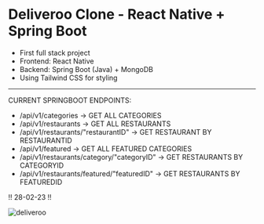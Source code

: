 # Deliveroo Clone - React Native + Spring Boot

- First full stack project
- Frontend: React Native
- Backend: Spring Boot (Java) + MongoDB
- Using Tailwind CSS for styling

---------------

CURRENT SPRINGBOOT ENDPOINTS:

- /api/v1/categories  ->  GET ALL CATEGORIES
- /api/v1/restaurants  ->  GET ALL RESTAURANTS
- /api/v1/restaurants/"restaurantID" -> GET RESTAURANT BY RESTAURANTID
- /api/v1/featured  ->  GET ALL FEATURED CATEGORIES
- /api/v1/restaurants/category/"categoryID"  ->  GET RESTAURANTS BY CATEGORYID
- /api/v1/restaurants/featured/"featuredID" -> GET RESTAURANTS BY FEATUREDID


!! 28-02-23 !!

![deliveroo](https://user-images.githubusercontent.com/120139042/221728919-08af0005-f83b-41db-8c41-5121dd00dab1.png)
